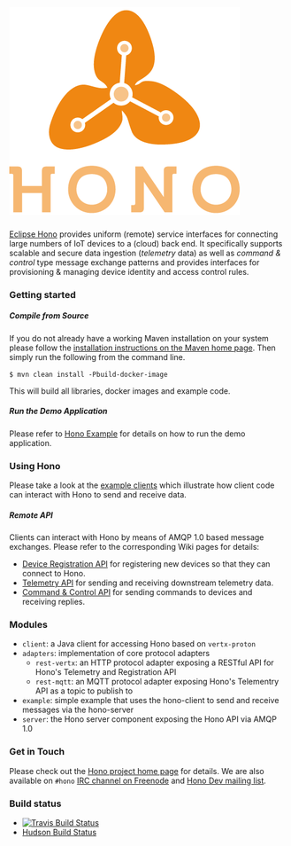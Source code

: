 ![Hono logo](logo/PNG-150dpi/HONO-Logo_Bild-Wort_quadrat-w-200x180px.png)

### 

[Eclipse Hono](https://projects.eclipse.org/projects/iot.hono) provides uniform (remote) service interfaces for connecting large numbers of IoT devices to a (cloud) back end. It specifically supports scalable and secure data ingestion (*telemetry* data) as well as *command & control* type message exchange patterns and provides interfaces for provisioning & managing device identity and access control rules.

### Getting started

##### Compile from Source

If you do not already have a working Maven installation on your system please follow the [installation instructions on the Maven home page](https://maven.apache.org/). Then simply run the following from the command line.

    $ mvn clean install -Pbuild-docker-image

This will build all libraries, docker images and example code. 

##### Run the Demo Application

Please refer to [Hono Example](example/readme.md) for details on how to run the demo application.

### Using Hono

Please take a look at the [example clients](client) which illustrate how client code can interact with Hono to send and receive data.

##### Remote API

Clients can interact with Hono by means of AMQP 1.0 based message exchanges. Please refer to the corresponding Wiki pages for details:

* [Device Registration API](https://github.com/eclipse/hono/wiki/Device-Registration-API) for registering new devices so that they can connect to Hono.
* [Telemetry API](https://github.com/eclipse/hono/wiki/Telemetry-API) for sending and receiving downstream telemetry data.
* [Command & Control API](https://github.com/eclipse/hono/wiki/Command-And-Control-API) for sending commands to devices and receiving replies.

### Modules

* `client`: a Java client for accessing Hono based on `vertx-proton`
* `adapters`: implementation of core protocol adapters 
  * `rest-vertx`: an HTTP protocol adapter exposing a RESTful API for Hono's Telemetry and Registration API
  * `rest-mqtt`: an MQTT protocol adapter exposing Hono's Telementry API as a topic to publish to 
* `example`: simple example that uses the hono-client to send and receive messages via the hono-server
* `server`: the Hono server component exposing the Hono API via AMQP 1.0

### Get in Touch

Please check out the [Hono project home page](https://projects.eclipse.org/projects/iot.hono) for details. We are also available on `#hono` [IRC channel on Freenode](https://webchat.freenode.net/) and [Hono Dev mailing list](https://dev.eclipse.org/mailman/listinfo/hono-dev).

### Build status

- [![Travis Build Status](https://travis-ci.org/eclipse/hono.svg?branch=master)](https://travis-ci.org/eclipse/hono)
- [Hudson Build Status](https://hudson.eclipse.org/hono/)
